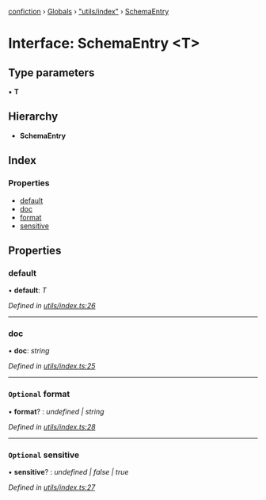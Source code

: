 [confiction](../README.md) › [Globals](../globals.md) › ["utils/index"](../modules/_utils_index_.md) › [SchemaEntry](_utils_index_.schemaentry.md)

# Interface: SchemaEntry <**T**>

## Type parameters

▪ **T**

## Hierarchy

* **SchemaEntry**

## Index

### Properties

* [default](_utils_index_.schemaentry.md#default)
* [doc](_utils_index_.schemaentry.md#doc)
* [format](_utils_index_.schemaentry.md#optional-format)
* [sensitive](_utils_index_.schemaentry.md#optional-sensitive)

## Properties

###  default

• **default**: *T*

*Defined in [utils/index.ts:26](https://github.com/leomeloxp/confiction/blob/2fe5908/src/utils/index.ts#L26)*

___

###  doc

• **doc**: *string*

*Defined in [utils/index.ts:25](https://github.com/leomeloxp/confiction/blob/2fe5908/src/utils/index.ts#L25)*

___

### `Optional` format

• **format**? : *undefined | string*

*Defined in [utils/index.ts:28](https://github.com/leomeloxp/confiction/blob/2fe5908/src/utils/index.ts#L28)*

___

### `Optional` sensitive

• **sensitive**? : *undefined | false | true*

*Defined in [utils/index.ts:27](https://github.com/leomeloxp/confiction/blob/2fe5908/src/utils/index.ts#L27)*
